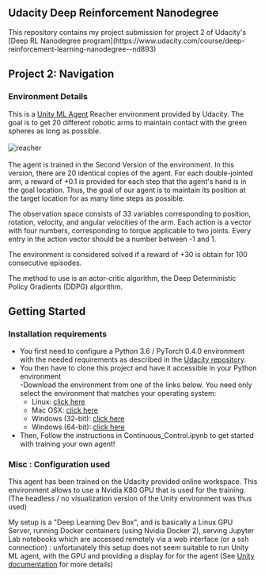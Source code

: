 ## Udacity Deep Reinforcement Nanodegree
</hr>
This repository contains my project submission for project 2 of Udacity's [Deep RL Nanodegree program](https://www.udacity.com/course/deep-reinforcement-learning-nanodegree--nd893)

## Project 2: Navigation

</hr>

### Environment Details
This is a [Unity ML Agent](https://github.com/Unity-Technologies/ml-agents/blob/master/docs/Learning-Environment-Examples.md#reacher) Reacher environment provided by Udacity. The goal is to get 20 different robotic arms to maintain contact with the green spheres as long as possible. </br>
</br>
![reacher](https://github.com/p-Cyan/Udacity_DeepRL_P2_Continuous_Control/blob/main/images/reacherp_ddpg_agent_small.gif)</br>
</br>
The agent is trained in the Second Version of the environment. In this version, there are 20 identical copies of the agent. For each double-jointed arm, a reward of +0.1 is provided for each step that the agent's hand is in the goal location. Thus, the goal of our agent is to maintain its position at the target location for as many time steps as possible.

The observation space consists of 33 variables corresponding to position, rotation, velocity, and angular velocities of the arm. Each action is a vector with four numbers, corresponding to torque applicable to two joints. Every entry in the action vector should be a number between -1 and 1.</br>

The environment is considered solved if a reward of +30 is obtain for 100 consecutive episodes.

The method to use is an actor-critic algorithm, the Deep Deterministic Policy Gradients (DDPG) algorithm.

## Getting Started

</hr>

### Installation requirements
- You first need to configure a Python 3.6 / PyTorch 0.4.0 environment with the needed requirements as described in the [Udacity repository](https://github.com/udacity/deep-reinforcement-learning#dependencies).</br>
- You then have to clone this project and have it accessible in your Python environment</br>
 -Download the environment from one of the links below. You need only select the environment that matches your operating system:
  - Linux: [click here](https://s3-us-west-1.amazonaws.com/udacity-drlnd/P2/Reacher/Reacher_Linux.zip)
  - Mac OSX: [click here](https://s3-us-west-1.amazonaws.com/udacity-drlnd/P2/Reacher/Reacher.app.zip)
  - Windows (32-bit): [click here](https://s3-us-west-1.amazonaws.com/udacity-drlnd/P2/Reacher/Reacher_Windows_x86.zip)
  - Windows (64-bit): [click here](https://s3-us-west-1.amazonaws.com/udacity-drlnd/P2/Reacher/Reacher_Windows_x86_64.zip)
- Then, Follow the instructions in Continuous_Control.ipynb to get started with training your own agent!

### Misc : Configuration used
This agent has been trained on the Udacity provided online workspace. This environment allows to use a Nvidia K80 GPU that is used for the training. (The headless / no visualization version of the Unity environment was thus used)

My setup is a "Deep Learning Dev Box", and is basically a Linux GPU Server, running Docker containers (using Nvidia Docker 2), serving Jupyter Lab notebooks which are accessed remotely via a web interface (or a ssh connection) : unfortunately this setup does not seem suitable to run Unity ML agent, with the GPU and providing a display for for the agent (See [Unity documentation](https://github.com/Unity-Technologies/ml-agents/blob/master/docs/Using-Docker.md) for more details)


